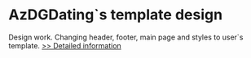# AzDGDating`s template design
Design work. Changing header, footer, main page and styles to user`s template.
[>> Detailed information](https://secure.shareit.com/shareit/product.html?productid=225389&affiliateid=200057808)